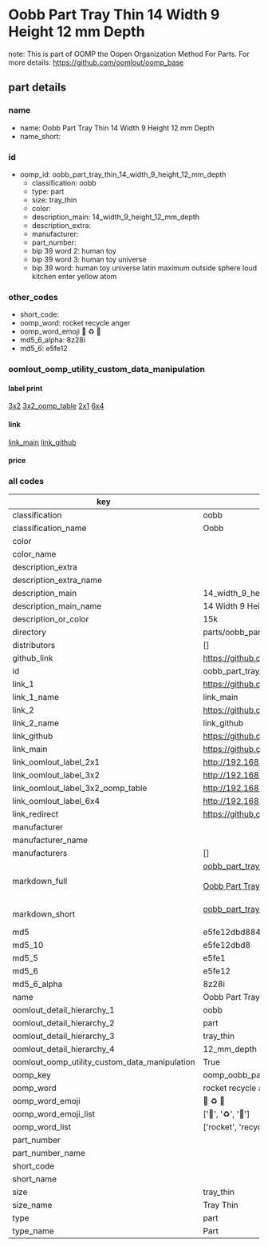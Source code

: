 # Oobb Part Tray Thin 14 Width 9 Height 12 mm Depth  

note: This is part of OOMP the Oopen Organization Method For Parts. For more details: https://github.com/oomlout/oomp_base

##  part details
  







### name
* name: Oobb Part Tray Thin 14 Width 9 Height 12 mm Depth
* name_short: 
### id
* oomp_id: oobb_part_tray_thin_14_width_9_height_12_mm_depth
  * classification: oobb
  * type: part
  * size: tray_thin
  * color: 
  * description_main: 14_width_9_height_12_mm_depth
  * description_extra: 
  * manufacturer: 
  * part_number: 
  * bip 39 word 2: human toy
  * bip 39 word 3: human toy universe
  * bip 39 word: human toy universe latin maximum outside sphere loud kitchen enter yellow atom

### other_codes
* short_code: 
* oomp_word: rocket recycle anger
* oomp_word_emoji :rocket: :recycle: :anger:
* md5_6_alpha: 8z28i
* md5_6: e5fe12






### oomlout_oomp_utility_custom_data_manipulation
#### label print
[3x2](http://192.168.1.245:1112/?label=oomp%208z28i)
[3x2_oomp_table](http://192.168.1.108:1112/?label=oomp%208z28i)
[2x1](http://192.168.1.242:1112/?label=oomp%208z28i)
[6x4](http://192.168.1.55:1112/?label=oomp%208z28i)    

#### link

[link_main](https://github.com/oomlout/oomlout_oomp_version_1_messy/tree/main/parts/oobb_part_tray_thin_14_width_9_height_12_mm_depth) [link_github](https://github.com/oomlout/oomlout_oomp_version_1_messy/tree/main/parts/oobb_part_tray_thin_14_width_9_height_12_mm_depth)                             

#### price







### all codes 
| key | value |  
| --- | --- |  
| classification | oobb |  
| classification_name | Oobb |  
| color |  |  
| color_name |  |  
| description_extra |  |  
| description_extra_name |  |  
| description_main | 14_width_9_height_12_mm_depth |  
| description_main_name | 14 Width 9 Height 12 mm Depth |  
| description_or_color | 15k |  
| directory | parts/oobb_part_tray_thin_14_width_9_height_12_mm_depth |  
| distributors | [] |  
| github_link | https://github.com/oomlout/oomlout_oomp_part_src/tree/main/parts/oobb_part_tray_thin_14_width_9_height_12_mm_depth |  
| id | oobb_part_tray_thin_14_width_9_height_12_mm_depth |  
| link_1 | https://github.com/oomlout/oomlout_oomp_version_1_messy/tree/main/parts/oobb_part_tray_thin_14_width_9_height_12_mm_depth |  
| link_1_name | link_main |  
| link_2 | https://github.com/oomlout/oomlout_oomp_version_1_messy/tree/main/parts/oobb_part_tray_thin_14_width_9_height_12_mm_depth |  
| link_2_name | link_github |  
| link_github | https://github.com/oomlout/oomlout_oomp_version_1_messy/tree/main/parts/oobb_part_tray_thin_14_width_9_height_12_mm_depth |  
| link_main | https://github.com/oomlout/oomlout_oomp_version_1_messy/tree/main/parts/oobb_part_tray_thin_14_width_9_height_12_mm_depth |  
| link_oomlout_label_2x1 | http://192.168.1.242:1112/?label=oomp%208z28i |  
| link_oomlout_label_3x2 | http://192.168.1.245:1112/?label=oomp%208z28i |  
| link_oomlout_label_3x2_oomp_table | http://192.168.1.108:1112/?label=oomp%208z28i |  
| link_oomlout_label_6x4 | http://192.168.1.55:1112/?label=oomp%208z28i |  
| link_redirect | https://github.com/oomlout/oomlout_oomp_version_1_messy/tree/main/parts/oobb_part_tray_thin_14_width_9_height_12_mm_depth |  
| manufacturer |  |  
| manufacturer_name |  |  
| manufacturers | [] |  
| markdown_full | [oobb_part_tray_thin_14_width_9_height_12_mm_depth](none)<br>[](none)<br>[Oobb Part Tray Thin 14 Width 9 Height 12 Mm Depth](none)<br><br> |  
| markdown_short | [oobb_part_tray_thin_14_width_9_height_12_mm_depth](none)<br><br> |  
| md5 | e5fe12dbd8843a2e7644b7d7dbb99b76 |  
| md5_10 | e5fe12dbd8 |  
| md5_5 | e5fe1 |  
| md5_6 | e5fe12 |  
| md5_6_alpha | 8z28i |  
| name | Oobb Part Tray Thin 14 Width 9 Height 12 mm Depth |  
| oomlout_detail_hierarchy_1 | oobb |  
| oomlout_detail_hierarchy_2 | part |  
| oomlout_detail_hierarchy_3 | tray_thin |  
| oomlout_detail_hierarchy_4 | 12_mm_depth |  
| oomlout_oomp_utility_custom_data_manipulation | True |  
| oomp_key | oomp_oobb_part_tray_thin_14_width_9_height_12_mm_depth |  
| oomp_word | rocket recycle anger |  
| oomp_word_emoji | :rocket: :recycle: :anger: |  
| oomp_word_emoji_list | [':rocket:', ':recycle:', ':anger:'] |  
| oomp_word_list | ['rocket', 'recycle', 'anger'] |  
| part_number |  |  
| part_number_name |  |  
| short_code |  |  
| short_name |  |  
| size | tray_thin |  
| size_name | Tray Thin |  
| type | part |  
| type_name | Part |  
